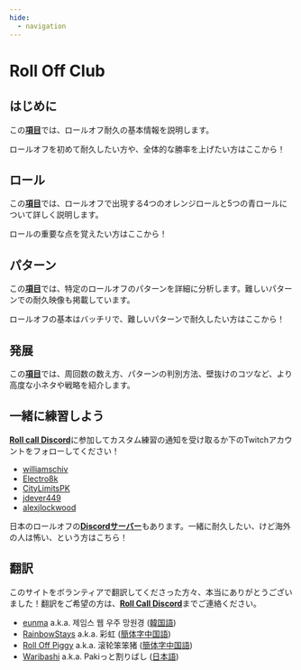 ```yaml
---
hide:
  - navigation
---
```


# Roll Off Club

## はじめに

この[**項目**](getting-started/index.md)では、ロールオフ耐久の基本情報を説明します。

ロールオフを初めて耐久したい方や、全体的な勝率を上げたい方はここから！

## ロール

この[**項目**](rolls/index.md)では、ロールオフで出現する4つのオレンジロールと5つの青ロールについて詳しく説明します。

ロールの重要な点を覚えたい方はここから！

## パターン

この[**項目**](variations/index.md)では、特定のロールオフのパターンを詳細に分析します。難しいパターンでの耐久映像も掲載しています。

ロールオフの基本はバッチリで、難しいパターンで耐久したい方はここから！

## 発展

この[**項目**](advanced/index.md)では、周回数の数え方、パターンの判別方法、壁抜けのコツなど、より高度な小ネタや戦略を紹介します。

## 一緒に練習しよう

 [**Roll call Discord**][RollCallDiscord]に参加してカスタム練習の通知を受け取るか下のTwitchアカウントをフォローしてください！

* [williamschiv](https://www.twitch.tv/williamschiv)
* [Electro8k](https://www.youtube.com/@Electro8k)
* [CityLimitsPK](https://www.twitch.tv/citylimitspk)
* [jdever449](https://www.twitch.tv/jdever449)
* [alexjlockwood](https://www.twitch.tv/alexjlockwood)

日本のロールオフの[**Discordサーバー**][RollofJP]もあります。一緒に耐久したい、けど海外の人は怖い、という方はこちら！

## 翻訳

このサイトをボランティアで翻訳してくださった方々、本当にありがとうございました！翻訳をご希望の方は、[**Roll Call Discord**][RollCallDiscord]までご連絡ください。

* [eunma](https://github.com/qutrits) a.k.a. 제임스 웹 우주 망원경 ([韓国語](/ko))
* [RainbowStays](https://twitter.com/RainbowStays) a.k.a. 彩虹 ([簡体字中国語](/zh))
* [Roll Off Piggy](https://space.bilibili.com/476949409) a.k.a. 滚轮笨笨猪 ([簡体字中国語](/zh))
* [Waribashi](https://twitter.com/Paki_waribashi) a.k.a. Pakiっと割りばし ([日本語](/ja))

[RollCallDiscord]: <https://discord.gg/xf9D89Hfxa> "Roll Call Discord"
[RollofJP]: <https://discord.gg/uCtKRSF8SB> "RollofJP"
